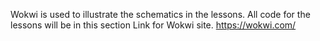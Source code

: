 Wokwi is used to illustrate the schematics in the lessons.
All code for the lessons will be in this section
Link for Wokwi site.
https://wokwi.com/


